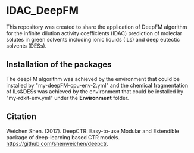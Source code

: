 # IDAC_DeepFM
This repository was created to share the application of DeepFM algorithm for the infinite dilution activity coefficients (IDAC) prediction of moleclar solutes in green solvents including ionic liquids (ILs) and deep eutectic solvents (DESs).

## Installation of the packages
The deepFM algorithm was achieved by the environment that could be installed by "my-deepFM-cpu-env-2.yml" and the chemical fragmentation of ILs&DESs was achieved by the environment that could be installed by "my-rdkit-env.yml" under the **Environment** folder.

## Citation
Weichen Shen. (2017). DeepCTR: Easy-to-use,Modular and Extendible package of deep-learning based CTR models. https://github.com/shenweichen/deepctr.
